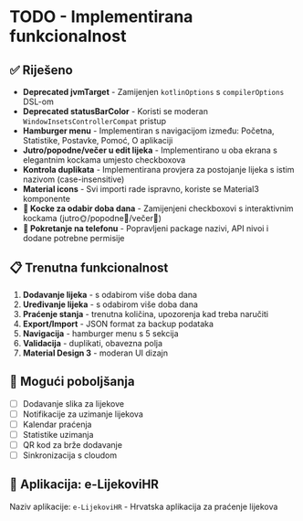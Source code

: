 # TODO - Implementirana funkcionalnost

## ✅ Riješeno
- **Deprecated jvmTarget** - Zamijenjen `kotlinOptions` s `compilerOptions` DSL-om
- **Deprecated statusBarColor** - Koristi se moderan `WindowInsetsControllerCompat` pristup
- **Hamburger menu** - Implementiran s navigacijom između: Početna, Statistike, Postavke, Pomoć, O aplikaciji
- **Jutro/popodne/večer u edit lijeka** - Implementirano u oba ekrana s elegantnim kockama umjesto checkboxova
- **Kontrola duplikata** - Implementirana provjera za postojanje lijeka s istim nazivom (case-insensitive)
- **Material icons** - Svi importi rade ispravno, koriste se Material3 komponente
- **🎨 Kocke za odabir doba dana** - Zamijenjeni checkboxovi s interaktivnim kockama (jutro🌞/popodne🌅/večer🌙)
- **📱 Pokretanje na telefonu** - Popravljeni package nazivi, API nivoi i dodane potrebne permisije

## 📋 Trenutna funkcionalnost
1. **Dodavanje lijeka** - s odabirom više doba dana
2. **Uređivanje lijeka** - s odabirom više doba dana  
3. **Praćenje stanja** - trenutna količina, upozorenja kad treba naručiti
4. **Export/Import** - JSON format za backup podataka
5. **Navigacija** - hamburger menu s 5 sekcija
6. **Validacija** - duplikati, obavezna polja
7. **Material Design 3** - moderan UI dizajn

## 🎯 Mogući poboljšanja
- [ ] Dodavanje slika za lijekove
- [ ] Notifikacije za uzimanje lijekova
- [ ] Kalendar praćenja
- [ ] Statistike uzimanja
- [ ] QR kod za brže dodavanje
- [ ] Sinkronizacija s cloudom

## 📱 Aplikacija: e-LijekoviHR
Naziv aplikacije: `e-LijekoviHR` - Hrvatska aplikacija za praćenje lijekova

